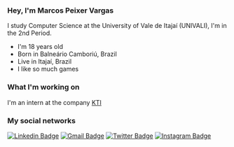 ### Hey, I'm Marcos Peixer Vargas

 I study Computer Science at the University of Vale de Itajaí (UNIVALI), I'm in the 2nd Period. 
 
 - I'm 18 years old 
 - Born in Balneário Camboriú, Brazil
 - Live in Itajaí, Brazil
 - I like so much games

### What I'm working on

I'm an intern at the company [KTI](https://kti.inf.br)

### My social networks

[![Linkedin Badge](https://img.shields.io/badge/-LinkedIn-blue?style=flat-square&logo=Linkedin&logoColor=white&link=https://www.linkedin.com/in/marcos-peixer-vargas-2b3bb01b0/)](https://www.linkedin.com/in/marcos-peixer-vargas-2b3bb01b0/) 
[![Gmail Badge](https://img.shields.io/badge/-Gmail-c14438?style=flat-square&logo=Gmail&logoColor=white&link=mailto:marcospv.mp@gmail.com)](mailto:marcospv.mp@gmail.com) 
[![Twitter Badge](https://img.shields.io/badge/-Twitter-1ca0f1?style=flat-square&labelColor=1ca0f1&logo=twitter&logoColor=white&link=https://twitter.com/MarcosPeixer)](https://twitter.com/MarcosPeixer) 
[![Instagram Badge](https://img.shields.io/badge/-Instagram-violet?style=flat-square&logo=Instagram&logoColor=white&link=https://www.instagram.com)
](https://www.instagram.com)
